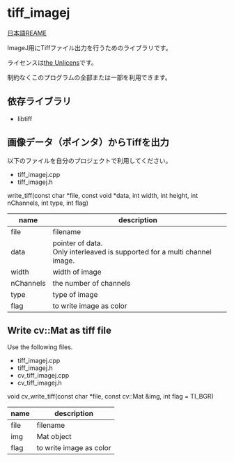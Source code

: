 # tiff_imagej
[日本語REAME](https://github.com/for-tokyo/tiff_imagej/README_JA.md)

ImageJ用にTiffファイル出力を行うためのライブラリです。

ライセンスは[the Unlicens](http://unlicense.org/)です。

制約なくこのプログラムの全部または一部を利用できます。

## 依存ライブラリ
- libtiff


## 画像データ（ポインタ）からTiffを出力
以下のファイルを自分のプロジェクトで利用してください。
- tiff_imagej.cpp
- tiff_imagej.h	

write_tiff(const char *file, const void *data, int width, int height, int nChannels,
			   int type, int flag)
         
| name | description |
----|---- 
| file | filename |
| data | pointer of data. <br>Only interleaved is supported for a multi channel image. |
| width | width of image |
| nChannels | the number of channels |
| type | type of image |
| flag | to write image as color |

## Write cv::Mat as tiff file
Use the following files.
- tiff_imagej.cpp
- tiff_imagej.h
- cv_tiff_imagej.cpp	
- cv_tiff_imagej.h

void cv_write_tiff(const char *file, const cv::Mat &img, int flag = TI_BGR)

| name | description |
----|---- 
| file | filename |
| img | Mat object |
| flag | to write image as color |


